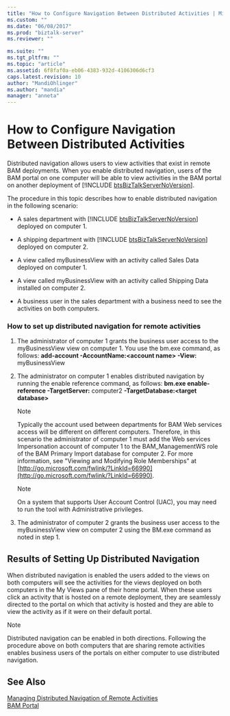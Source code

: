 ```yaml
---
title: "How to Configure Navigation Between Distributed Activities | Microsoft Docs"
ms.custom: ""
ms.date: "06/08/2017"
ms.prod: "biztalk-server"
ms.reviewer: ""

ms.suite: ""
ms.tgt_pltfrm: ""
ms.topic: "article"
ms.assetid: 6f8faf0a-eb06-4383-932d-4106306d6cf3
caps.latest.revision: 10
author: "MandiOhlinger"
ms.author: "mandia"
manager: "anneta"
---
```

# How to Configure Navigation Between Distributed Activities
Distributed navigation allows users to view activities that exist in remote BAM deployments. When you enable distributed navigation, users of the BAM portal on one computer will be able to view activities in the BAM portal on another deployment of [!INCLUDE [btsBizTalkServerNoVersion](../includes/btsbiztalkservernoversion-md.md)].  
  
 The procedure in this topic describes how to enable distributed navigation in the following scenario:  
  
- A sales department with [!INCLUDE [btsBizTalkServerNoVersion](../includes/btsbiztalkservernoversion-md.md)] deployed on computer 1.  
  
- A shipping department with [!INCLUDE [btsBizTalkServerNoVersion](../includes/btsbiztalkservernoversion-md.md)] deployed on computer 2.  
  
- A view called myBusinessView with an activity called Sales Data deployed on computer 1.  
  
- A view called myBusinessView with an activity called Shipping Data installed on computer 2.  
  
- A business user in the sales department with a business need to see the activities on both computers.  
  
### How to set up distributed navigation for remote activities  
  
1.  The administrator of computer 1 grants the business user access to the myBusinessView view on computer 1. You use the bm.exe command, as follows: **add-account -AccountName:\<account name\> -View:** myBusinessView  
  
2.  The administrator on computer 1 enables distributed navigation by running the enable reference command, as follows: **bm.exe enable-reference -TargetServer:** computer2 **-TargetDatabase:\<target database\>**  
  
    > [!NOTE]
    >  Typically the account used between departments for BAM Web services access will be different on different computers. Therefore, in this scenario the administrator of computer 1 must add the Web services Impersonation account of computer 1 to the BAM_ManagementWS role of the BAM Primary Import database for computer 2. For more information, see "Viewing and Modifying Role Memberships" at [http://go.microsoft.com/fwlink/?LinkId=66990](http://go.microsoft.com/fwlink/?LinkId=66990).  
  
    > [!NOTE]
    >  On a system that supports User Account Control (UAC), you may need to run the tool with Administrative privileges.  
  
3.  The administrator of computer 2 grants the business user access to the myBusinessView view on computer 2 using the BM.exe command as noted in step 1.  
  
## Results of Setting Up Distributed Navigation  
 When distributed navigation is enabled the users added to the views on both computers will see the activities for the views deployed on both computers in the My Views pane of their home portal. When these users click an activity that is hosted on a remote deployment, they are seamlessly directed to the portal on which that activity is hosted and they are able to view the activity as if it were on their default portal.  
  
> [!NOTE]
>  Distributed navigation can be enabled in both directions. Following the procedure above on both computers that are sharing remote activities enables business users of the portals on either computer to use distributed navigation.  
  
## See Also  
 [Managing Distributed Navigation of Remote Activities](../core/managing-distributed-navigation-of-remote-activities.md)   
 [BAM Portal](../core/bam-portal.md)